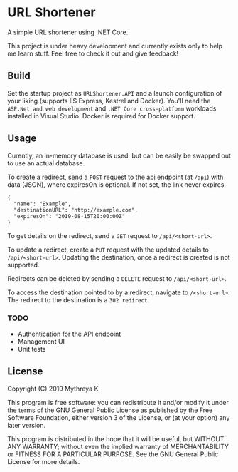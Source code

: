 # URL Shortener

A simple URL shortener using .NET Core.  

This project is under heavy development and currently exists only 
to help me learn stuff. Feel free to check it out and give feedback!

## Build 

Set the startup project as `URLShortener.API` and a launch configuration 
of your liking (supports IIS Express, Kestrel and Docker). You'll need the
`ASP.Net and web development` and `.NET Core cross-platform` workloads 
installed in Visual Studio. Docker is required for Docker support. 

## Usage

Curently, an in-memory database is used, but can be easily be swapped out 
to use an actual database. 

To create a redirect, send a `POST` request to the api endpoint (at `/api`)
with data (JSON), where expiresOn is optional. If not set, the link
never expires. 

```
{
  "name": "Example",
  "destinationURL": "http://example.com",
  "expiresOn": "2019-08-15T20:00:00Z"
}
```

To get details on the redirect, send a `GET` request to `/api/<short-url>`.

To update a redirect, create a `PUT` request with the updated details to 
`/api/<short-url>`. Updating the destination, once a redirect is created 
is not supported. 

Redirects can be deleted by sending a `DELETE` request to `/api/<short-url>`. 

To access the destination pointed to by a redirect, navigate to `/<short-url>`. 
The redirect to the destination is a `302 redirect`. 

### TODO
* Authentication for the API endpoint
* Management UI
* Unit tests


## License 
Copyright (C) 2019  Mythreya K

This program is free software: you can redistribute it and/or modify
it under the terms of the GNU General Public License as published by
the Free Software Foundation, either version 3 of the License, or
(at your option) any later version.

This program is distributed in the hope that it will be useful,
but WITHOUT ANY WARRANTY; without even the implied warranty of
MERCHANTABILITY or FITNESS FOR A PARTICULAR PURPOSE.  See the
GNU General Public License for more details.
